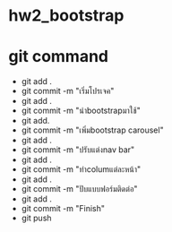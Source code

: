 # hw2_bootstrap
# git command
- git add .
- git commit -m "เริ่มโปรเจค"
- git add .
- git commit -m "นำbootstrapมาใช้"
- git add.
- git commit -m "เพิ่มbootstrap carousel"
- git add .
- git commit -m "ปรับแต่งnav bar"
- git add .
- git commit -m "ทำcolumแต่ละหน้า"
- git add .
- git commit -m "ปับแบบฟอร์มติดต่อ"
- git add .
- git commit -m "Finish"
- git push